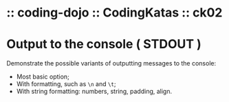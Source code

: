 :: coding-dojo :: CodingKatas :: ck02
=====================================

# Output to the console ( STDOUT )

Demonstrate the possible variants of outputting messages to the console:

- Most basic option;
- With formatting, such as ```\n``` and ```\t```;
- With string formatting: numbers, string, padding, align.
